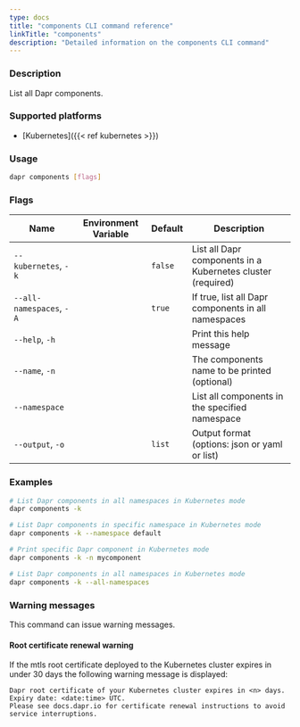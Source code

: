 ```yaml
---
type: docs
title: "components CLI command reference"
linkTitle: "components"
description: "Detailed information on the components CLI command"
---
```


### Description

List all Dapr components.

### Supported platforms

- [Kubernetes]({{< ref kubernetes >}})

### Usage

```bash
dapr components [flags]
```

### Flags


| Name | Environment Variable | Default | Description
| --- | --- | --- | --- |
| `--kubernetes`, `-k` | | `false` | List all Dapr components in a Kubernetes cluster (required) |
| `--all-namespaces`, `-A` | | `true` | If true, list all Dapr components in all namespaces |
| `--help`, `-h` | | | Print this help message |
| `--name`, `-n` | |  | The components name to be printed (optional) |
| `--namespace` | | | List all components in the specified namespace |
| `--output`, `-o` | | `list` | Output format (options: json or yaml or list) |

### Examples

```bash
# List Dapr components in all namespaces in Kubernetes mode
dapr components -k

# List Dapr components in specific namespace in Kubernetes mode
dapr components -k --namespace default

# Print specific Dapr component in Kubernetes mode
dapr components -k -n mycomponent

# List Dapr components in all namespaces in Kubernetes mode
dapr components -k --all-namespaces
```

### Warning messages
This command can issue warning messages.

#### Root certificate renewal warning
If the mtls root certificate deployed to the Kubernetes cluster expires in under 30 days the following warning message is displayed:

```
Dapr root certificate of your Kubernetes cluster expires in <n> days. Expiry date: <date:time> UTC. 
Please see docs.dapr.io for certificate renewal instructions to avoid service interruptions.
```